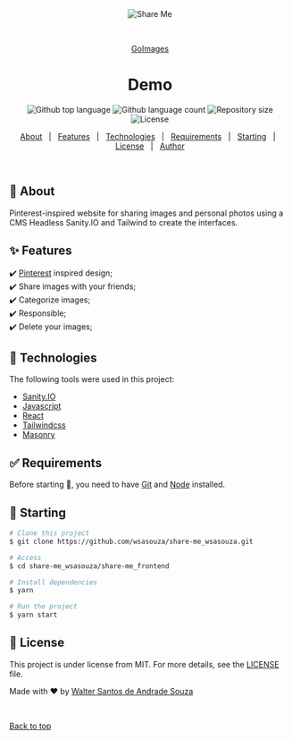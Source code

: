 <div align="center" id="top"> 
  <img src="./Readme/go-images.gif" alt="Share Me" />

&#xa0;

<a href="https://go-images.netlify.app/">GoImages</a>

</div>

<h1 align="center">Demo</h1>

<p align="center">
  <img alt="Github top language" src="https://img.shields.io/github/languages/top/wsasouza/share-me_wsasouza?color=81BE00">

  <img alt="Github language count" src="https://img.shields.io/github/languages/count/wsasouza/share-me_wsasouza?color=81BE00">

  <img alt="Repository size" src="https://img.shields.io/github/repo-size/wsasouza/share-me_wsasouza?color=81BE00">

  <img alt="License" src="https://img.shields.io/github/last-commit/wsasouza/share-me_wsasouza?color=81BE00">
  
</p>

<p align="center">
  <a href="#dart-about">About</a> &#xa0; | &#xa0; 
  <a href="#sparkles-features">Features</a> &#xa0; | &#xa0;
  <a href="#rocket-technologies">Technologies</a> &#xa0; | &#xa0;
  <a href="#white_check_mark-requirements">Requirements</a> &#xa0; | &#xa0;
  <a href="#checkered_flag-starting">Starting</a> &#xa0; | &#xa0;
  <a href="#memo-license">License</a> &#xa0; | &#xa0;
  <a href="https://github.com/wsasouza" target="_blank">Author</a>
</p>

<br>

## :dart: About

Pinterest-inspired website for sharing images and personal photos using a CMS Headless Sanity.IO and Tailwind to create the interfaces.

## :sparkles: Features

:heavy_check_mark: [Pinterest](https://br.pinterest.com/) inspired design;\
:heavy_check_mark: Share images with your friends;\
:heavy_check_mark: Categorize images;\
:heavy_check_mark: Responsible;\
:heavy_check_mark: Delete your images;

## :rocket: Technologies

The following tools were used in this project:

- [Sanity.IO](https://www.sanity.io/)
- [Javascript](https://developer.mozilla.org/pt-BR/docs/Web/JavaScript)
- [React](https://pt-br.reactjs.org/)
- [Tailwindcss](https://tailwindcss.com/)
- [Masonry](https://masonry.desandro.com/)

## :white_check_mark: Requirements

Before starting :checkered_flag:, you need to have [Git](https://git-scm.com) and [Node](https://nodejs.org/en/) installed.

## :checkered_flag: Starting

```bash
# Clone this project
$ git clone https://github.com/wsasouza/share-me_wsasouza.git

# Access
$ cd share-me_wsasouza/share-me_frontend

# Install dependencies
$ yarn

# Run the project
$ yarn start

```

## :memo: License

This project is under license from MIT. For more details, see the [LICENSE](LICENSE.md) file.

Made with :heart: by <a href="https://github.com/wsasouza" target="_blank">Walter Santos de Andrade Souza</a>

&#xa0;

<a href="#top">Back to top</a>
